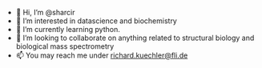 - 👋 Hi, I’m @sharcir
- 👀 I’m interested in datascience and biochemistry
- 🌱 I’m currently learning python.
- 💞️ I’m looking to collaborate on anything related to structural biology and biological mass spectrometry
- 📫 You may reach me under richard.kuechler@fli.de

<!---
sharcir/sharcir is a ✨ special ✨ repository because its `README.md` (this file) appears on your GitHub profile.
You can click the Preview link to take a look at your changes.
--->
